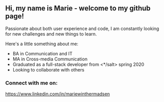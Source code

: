 ## Hi, my name is Marie - welcome to my github page!

Passionate about both user experience and code, I am constantly looking for new challenges and new things to learn. 

Here's a little something about me: 
- BA in Communication and IT
- MA in Cross-media Communication
- Graduated as a full-stack developer from <*/salt> spring 2020
- Looking to collaborate with others

### Connect with me on:
https://www.linkedin.com/in/mariewinthermadsen
